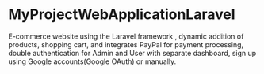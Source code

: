 # MyProjectWebApplicationLaravel
E-commerce website using the Laravel framework , dynamic addition of products, shopping cart, and integrates PayPal for payment processing, double authentication for Admin and User with separate dashboard, sign up using Google accounts(Google OAuth) or manually.
